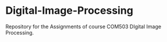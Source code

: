 # Digital-Image-Processing

Repository for the Assignments of course COM503 DIgital Image Processing.
